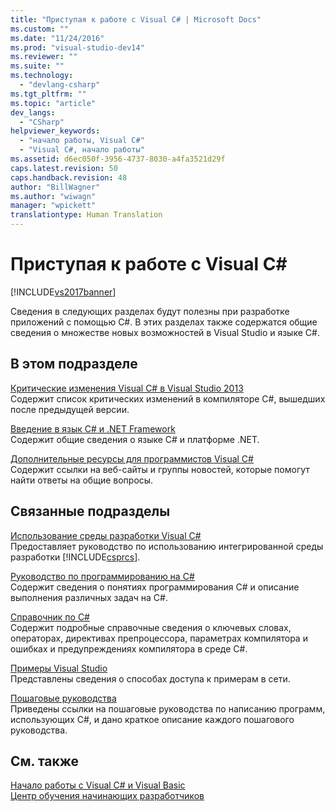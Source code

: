 ```yaml
---
title: "Приступая к работе с Visual C# | Microsoft Docs"
ms.custom: ""
ms.date: "11/24/2016"
ms.prod: "visual-studio-dev14"
ms.reviewer: ""
ms.suite: ""
ms.technology: 
  - "devlang-csharp"
ms.tgt_pltfrm: ""
ms.topic: "article"
dev_langs: 
  - "CSharp"
helpviewer_keywords: 
  - "начало работы, Visual C#"
  - "Visual C#, начало работы"
ms.assetid: d6ec050f-3956-4737-8030-a4fa3521d29f
caps.latest.revision: 50
caps.handback.revision: 48
author: "BillWagner"
ms.author: "wiwagn"
manager: "wpickett"
translationtype: Human Translation
---
```

# Приступая к работе с Visual C#
[!INCLUDE[vs2017banner](../../csharp/includes/vs2017banner.md)]

Сведения в следующих разделах будут полезны при разработке приложений с помощью C\#.  В этих разделах также содержатся общие сведения о множестве новых возможностей в Visual Studio и языке C\#.  
  
## В этом подразделе  
 [Критические изменения Visual C\# в Visual Studio 2013](../../csharp/getting-started/breaking-changes-in-visual-studio-2013.md)  
 Содержит список критических изменений в компиляторе C\#, вышедших после предыдущей версии.  
  
 [Введение в язык C\# и .NET Framework](../../csharp/getting-started/introduction-to-the-csharp-language-and-the-net-framework.md)  
 Содержит общие сведения о языке C\# и платформе .NET.  
  
 [Дополнительные ресурсы для программистов Visual C\#](../../csharp/getting-started/additional-resources.md)  
 Содержит ссылки на веб\-сайты и группы новостей, которые помогут найти ответы на общие вопросы.  
  
## Связанные подразделы  
 [Использование среды разработки Visual C\#](/visual-studio/csharp-ide/using-the-visual-studio-development-environment-for-csharp)  
 Предоставляет руководство по использованию интегрированной среды разработки [!INCLUDE[csprcs](../../csharp/includes/csprcs_md.md)].  
  
 [Руководство по программированию на C\#](../../csharp/programming-guide/index.md)  
 Содержит сведения о понятиях программирования C\# и описание выполнения различных задач на C\#.  
  
 [Справочник по C\#](../../csharp/language-reference/index.md)  
 Содержит подробные справочные сведения о ключевых словах, операторах, директивах препроцессора, параметрах компилятора и ошибках и предупреждениях компилятора в среде C\#.  
  
 [Примеры Visual Studio](/visual-studio/ide/visual-studio-samples)  
 Представлены сведения о способах доступа к примерам в сети.  
  
 [Пошаговые руководства](../../csharp/walkthroughs.md)  
 Приведены ссылки на пошаговые руководства по написанию программ, использующих C\#, и дано краткое описание каждого пошагового руководства.  
  
## См. также  
 [Начало работы с Visual C\# и Visual Basic](/visual-studio/ide/getting-started-with-visual-csharp-and-visual-basic)   
 [Центр обучения начинающих разработчиков](http://go.microsoft.com/fwlink/?LinkId=123826)